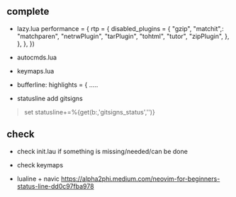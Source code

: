 ## complete
- lazy.lua
 performance = {
    rtp = {
      disabled_plugins = {
        "gzip",
        "matchit",:
        "matchparen",
        "netrwPlugin",
        "tarPlugin",
        "tohtml",
        "tutor",
        "zipPlugin",
      },
    },
  },
})

- autocmds.lua
- keymaps.lua
- bufferline: highlights = { .....
- statusline add gitsigns
>set statusline+=%{get(b:,'gitsigns_status','')}

## check
- check init.lau if something is missing/needed/can be done
- check keymaps

- lualine + navic
https://alpha2phi.medium.com/neovim-for-beginners-status-line-dd0c97fba978